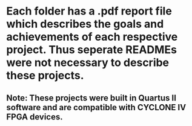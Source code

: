# Each folder has a .pdf report file which describes the goals and achievements of each respective project. Thus seperate READMEs were not necessary to describe these projects. 
## Note: These projects were built in Quartus II software and are compatible with CYCLONE IV FPGA devices.